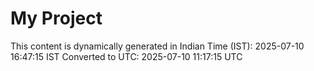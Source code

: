 # My Project

This content is dynamically generated in Indian Time (IST): 2025-07-10 16:47:15 IST
Converted to UTC: 2025-07-10 11:17:15 UTC
